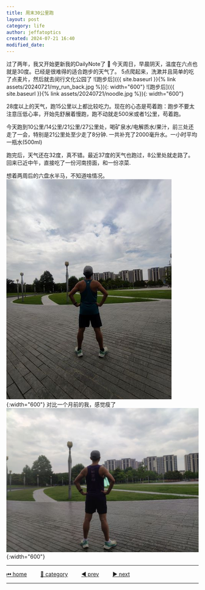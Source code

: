 ```yaml
---
title: 周末30公里跑
layout: post
category: life
author: jeffatoptics
created: 2024-07-21 16:40
modified_date:
---
```

过了两年，我又开始更新我的DailyNote了 🤣
今天周日，早晨阴天，温度在六点也就是30度。已经是很难得的适合跑步的天气了。
5点爬起来，洗漱并且简单的吃了点麦片，然后就去闵行文化公园了
![跑步后]({{ site.baseurl }}{% link assets/20240721/my_run_back.jpg %}){: width="600"}
![跑步后]({{ site.baseurl }}{% link assets/20240721/noodle.jpg %}){: width="600"}

28度以上的天气，跑15公里以上都比较吃力。现在的心态是苟着跑：跑步不要太注意压低心率，开始先舒展着慢跑，跑不动就走500米或者1公里，苟着跑。

今天跑到10公里/14公里/21公里/27公里处，喝矿泉水/电解质水/果汁，前三处还走了一会，特别是21公里处至少走了8分钟. 一共补充了2000毫升水。一小时平均一瓶水(500ml)

跑完后，天气还在32度，真不错。最近37度的天气也跑过，8公里处就走路了。回来已近中午，直接吃了一份河南捞面，和一份凉菜. 

想着两周后的六盘水半马，不知道啥情况。
![跑步后留影](/assets/20240721/my_run_race.jpg){:width="600"}
对比一个月前的我，感觉瘦了
![跑步后留影](/assets/20240721/my_run_2024June.jpg){:width="600"}

---

[⏮ home](../index.md) &nbsp; &nbsp; &nbsp; &nbsp; [🔀 category](../category.md) &nbsp; &nbsp; &nbsp; &nbsp; [◀️ prev](2022-09-11-display-27-inch.md) &nbsp; &nbsp; &nbsp; &nbsp; [▶️ next]()

---
